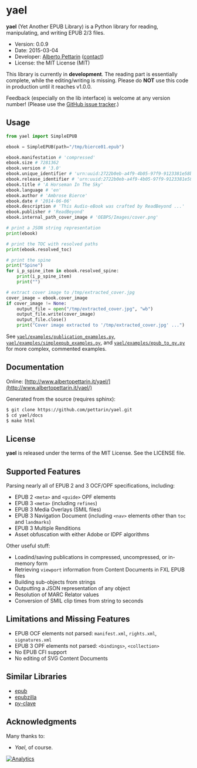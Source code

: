 # yael 

**yael** (Yet Another EPUB Library) is a Python library for reading, manipulating, and writing EPUB 2/3 files.

* Version: 0.0.9
* Date: 2015-03-04
* Developer: [Alberto Pettarin](http://www.albertopettarin.it/) ([contact](http://www.albertopettarin.it/contact.html))
* License: the MIT License (MIT)

This library is currently in **development**.
The reading part is essentially complete, while the editing/writing is missing.
Please do **NOT** use this code in production until it reaches v1.0.0.

Feedback (especially on the lib interface) is welcome at any version number!
(Please use the [GitHub issue tracker](https://github.com/pettarin/yael/issues).)


## Usage

```python
from yael import SimpleEPUB

ebook = SimpleEPUB(path="/tmp/bierce01.epub")

ebook.manifestation # 'compressed'
ebook.size # 7281362
ebook.version # '3.0'
ebook.unique_identifier # 'urn:uuid:2722b0eb-a4f9-4b05-97f9-9123381e58b3'
ebook.release_identifier # 'urn:uuid:2722b0eb-a4f9-4b05-97f9-9123381e58b3@2014-06-06T00:00:01Z'
ebook.title # 'A Horseman In The Sky'
ebook.language # 'en'
ebook.author # 'Ambrose Bierce'
ebook.date # '2014-06-06'
ebook.description # 'This Audio-eBook was crafted by ReadBeyond ...'
ebook.publisher # 'ReadBeyond'
ebook.internal_path_cover_image # 'OEBPS/Images/cover.png'

# print a JSON string representation
print(ebook)

# print the TOC with resolved paths
print(ebook.resolved_toc)

# print the spine
print("Spine")
for i_p_spine_item in ebook.resolved_spine:
    print(i_p_spine_item)
    print("")

# extract cover image to /tmp/extracted_cover.jpg
cover_image = ebook.cover_image
if cover_image != None:
    output_file = open("/tmp/extracted_cover.jpg", "wb")
    output_file.write(cover_image)
    output_file.close()
    print("Cover image extracted to '/tmp/extracted_cover.jpg' ...")

```

See
[`yael/examples/publication_examples.py`](yael/examples/publication_example.py),
[`yael/examples/simpleepub_examples.py`](yael/examples/simpleepub_example.py), and
[`yael/examples/epub_to_gv.py`](yael/examples/epub_to_gv.py)
for more complex, commented examples.


## Documentation

Online: [http://www.albertopettarin.it/yael/](http://www.albertopettarin.it/yael/)

Generated from the source (requires sphinx):

```bash
$ git clone https://github.com/pettarin/yael.git
$ cd yael/docs
$ make html
```


## License

**yael** is released under the terms of the MIT License. See the LICENSE file.


## Supported Features

Parsing nearly all of EPUB 2 and 3 OCF/OPF specifications, including:

* EPUB 2 `<meta>` and `<guide>` OPF elements
* EPUB 3 `<meta>` (including `refines`)
* EPUB 3 Media Overlays (SMIL files)
* EPUB 3 Navigation Document (including `<nav>` elements other than `toc` and `landmarks`)
* EPUB 3 Multiple Renditions
* Asset obfuscation with either Adobe or IDPF algorithms

Other useful stuff:

* Loadind/saving publications in compressed, uncompressed, or in-memory form
* Retrieving `viewport` information from Content Documents in FXL EPUB files
* Building sub-objects from strings
* Outputting a JSON representation of any object
* Resolution of MARC Relator values
* Conversion of SMIL clip times from string to seconds


## Limitations and Missing Features 

* EPUB OCF elements not parsed: `manifest.xml`, `rights.xml`, `signatures.xml`
* EPUB 3 OPF elements not parsed: `<bindings>`, `<collection>`
* No EPUB CFI support
* No editing of SVG Content Documents


## Similar Libraries

* [epub](https://pypi.python.org/pypi/epub)
* [epubzilla](https://pypi.python.org/pypi/Epubzilla)
* [py-clave](https://github.com/gabalese/py-clave)


## Acknowledgments 

Many thanks to:

* _Yael_, of course.

[![Analytics](https://ga-beacon.appspot.com/UA-52776738-1/yael)](http://www.albertopettarin.it)
